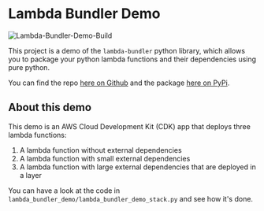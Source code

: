 # Lambda Bundler Demo

![Lambda-Bundler-Demo-Build](https://github.com/MauriceBrg/lambda-bundler-demo/workflows/Lambda-Bundler-Demo-Build/badge.svg)

This project is a demo of the `lambda-bundler` python library, which allows you to package your python lambda functions and their dependencies using pure python.

You can find the repo [here on Github](https://github.com/MauriceBrg/lambda_bundler) and the package [here on PyPi](https://pypi.org/project/lambda-bundler/).

## About this demo

This demo is an AWS Cloud Development Kit (CDK) app that deploys three lambda functions:

1. A lambda function without external dependencies
2. A lambda function with small external dependencies
3. A lambda function with large external dependencies that are deployed in a layer

You can have a look at the code in `lambda_bundler_demo/lambda_bundler_demo_stack.py` and see how it's done.
